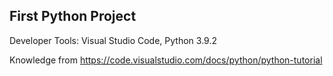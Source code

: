 ## First Python Project
Developer Tools: Visual Studio Code, Python 3.9.2  

Knowledge from https://code.visualstudio.com/docs/python/python-tutorial
